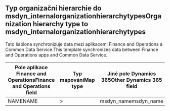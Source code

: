 ## <a name="organization-hierarchy-type-to-msdyn_internalorganizationhierarchytypes"></a><span data-ttu-id="fedff-101">Typ organizační hierarchie do msdyn_internalorganizationhierarchytypes</span><span class="sxs-lookup"><span data-stu-id="fedff-101">Organization hierarchy type to msdyn_internalorganizationhierarchytypes</span></span>

<span data-ttu-id="fedff-102">Tato šablona synchronizuje data mezi aplikacemi Finance and Operations a Common Data Service.</span><span class="sxs-lookup"><span data-stu-id="fedff-102">This template synchronizes data between Finance and Operations apps and Common Data Service.</span></span>

<span data-ttu-id="fedff-103">Pole aplikace Finance and Operations</span><span class="sxs-lookup"><span data-stu-id="fedff-103">Finance and Operations field</span></span> | <span data-ttu-id="fedff-104">Typ mapování</span><span class="sxs-lookup"><span data-stu-id="fedff-104">Map type</span></span> | <span data-ttu-id="fedff-105">Jiné pole Dynamics 365</span><span class="sxs-lookup"><span data-stu-id="fedff-105">Other Dynamics 365 field</span></span> | <span data-ttu-id="fedff-106">Výchozí hodnota</span><span class="sxs-lookup"><span data-stu-id="fedff-106">Default value</span></span>
---|---|---|---
<span data-ttu-id="fedff-107">NAME</span><span class="sxs-lookup"><span data-stu-id="fedff-107">NAME</span></span> | > | <span data-ttu-id="fedff-108">msdyn_name</span><span class="sxs-lookup"><span data-stu-id="fedff-108">msdyn_name</span></span> | 

